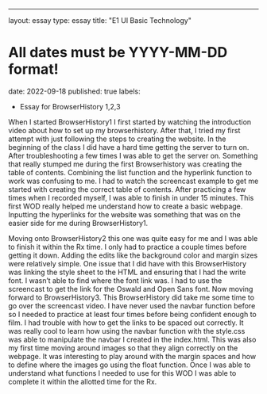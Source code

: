 ---
layout: essay
type: essay
title: "E1 UI Basic Technology"
# All dates must be YYYY-MM-DD format!
date: 2022-09-18
published: true
labels:
  - Essay for BrowserHistory 1,2,3

When I started BrowserHistory1 I first started by watching the introduction video about how to set up my browserhistory. After that, I tried my first attempt with just following the steps to creating the website. In the beginning of the class I did have a hard time getting the server to turn on. After troubleshooting a few times I was able to get the server on. Something that really stumped me during the first Browserhistory was creating the table of contents. Combining the list function and the hyperlink function to work was confusing to me. I had to watch the screencast example to get me started with creating the correct table of contents. After practicing a few times when I recorded myself, I was able to finish in under 15 minutes. This first WOD really helped me understand how to create a basic webpage. Inputting the hyperlinks for the website was something that was on the easier side for me during BrowserHistory1. 

Moving onto BrowserHistory2 this one was quite easy for me and I was able to finish it within the Rx time. I only had to practice a couple times before getting it down. Adding the edits like the background color and margin sizes were relatively simple. One issue that I did have with this BrowserHistory was linking the style sheet to the HTML and ensuring that I had the write font. I wasn’t able to find where the font link was. I had to use the screencast to get the link for the Oswald and Open Sans font. Now moving forward to BrowserHistory3. This BrowserHistory did take me some time to go over the screencast video. I have never used the navbar function before so I needed to practice at least four times before being confident enough to film. I had trouble with how to get the links to be spaced out correctly. It was really cool to learn how using the navbar function with the style.css was able to manipulate the navbar I created in the index.html. This was also my first time moving around images so that they align correctly on the webpage. It was interesting to play around with the margin spaces and how to define where the images go using the float function. Once I was able to understand what functions I needed to use for this WOD I was able to complete it within the allotted time for the Rx.
